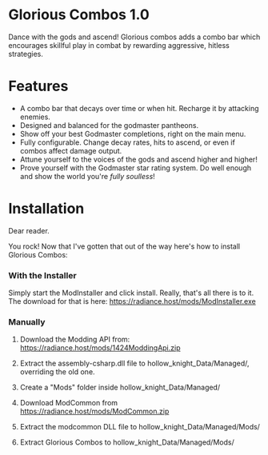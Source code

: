 # Glorious Combos 1.0

Dance with the gods and ascend!
Glorious combos adds a combo bar which encourages skillful play in combat by rewarding aggressive, hitless strategies.

# Features

* A combo bar that decays over time or when hit. Recharge it by attacking enemies.
* Designed and balanced for the godmaster pantheons.
* Show off your best Godmaster completions, right on the main menu.
* Fully configurable. Change decay rates, hits to ascend, or even if combos affect damage output.
* Attune yourself to the voices of the gods and ascend higher and higher!
* Prove yourself with the Godmaster star rating system. Do well enough and show the world you're *fully soulless*!

# Installation

Dear reader.

You rock! Now that I've gotten that out of the way here's how to install Glorious Combos:

### With the Installer

Simply start the ModInstaller and click install. Really, that's all there is to it. The download for that is here:  https://radiance.host/mods/ModInstaller.exe

### Manually

1. Download the Modding API from: https://radiance.host/mods/1424ModdingApi.zip

2. Extract the assembly-csharp.dll file to hollow_knight_Data/Managed/, overriding the old one.

3. Create a "Mods" folder inside hollow_knight_Data/Managed/

4. Download ModCommon from https://radiance.host/mods/ModCommon.zip

5. Extract the modcommon DLL file to hollow_knight_Data/Managed/Mods/

6. Extract Glorious Combos to hollow_knight_Data/Managed/Mods/
